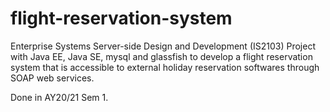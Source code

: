 # flight-reservation-system
Enterprise Systems Server-side Design and Development (IS2103) Project with Java EE, Java SE, mysql and glassfish to develop a flight reservation system that is accessible to external holiday reservation softwares through SOAP web services.

Done in AY20/21 Sem 1.
